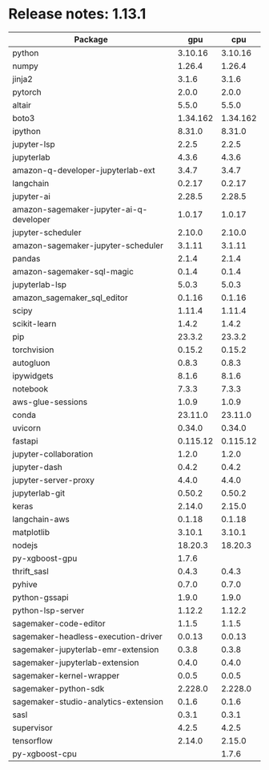 # Release notes: 1.13.1

Package | gpu| cpu
---|---|---
python|3.10.16|3.10.16
numpy|1.26.4|1.26.4
jinja2|3.1.6|3.1.6
pytorch|2.0.0|2.0.0
altair|5.5.0|5.5.0
boto3|1.34.162|1.34.162
ipython|8.31.0|8.31.0
jupyter-lsp|2.2.5|2.2.5
jupyterlab|4.3.6|4.3.6
amazon-q-developer-jupyterlab-ext|3.4.7|3.4.7
langchain|0.2.17|0.2.17
jupyter-ai|2.28.5|2.28.5
amazon-sagemaker-jupyter-ai-q-developer|1.0.17|1.0.17
jupyter-scheduler|2.10.0|2.10.0
amazon-sagemaker-jupyter-scheduler|3.1.11|3.1.11
pandas|2.1.4|2.1.4
amazon-sagemaker-sql-magic|0.1.4|0.1.4
jupyterlab-lsp|5.0.3|5.0.3
amazon_sagemaker_sql_editor|0.1.16|0.1.16
scipy|1.11.4|1.11.4
scikit-learn|1.4.2|1.4.2
pip|23.3.2|23.3.2
torchvision|0.15.2|0.15.2
autogluon|0.8.3|0.8.3
ipywidgets|8.1.6|8.1.6
notebook|7.3.3|7.3.3
aws-glue-sessions|1.0.9|1.0.9
conda|23.11.0|23.11.0
uvicorn|0.34.0|0.34.0
fastapi|0.115.12|0.115.12
jupyter-collaboration|1.2.0|1.2.0
jupyter-dash|0.4.2|0.4.2
jupyter-server-proxy|4.4.0|4.4.0
jupyterlab-git|0.50.2|0.50.2
keras|2.14.0|2.15.0
langchain-aws|0.1.18|0.1.18
matplotlib|3.10.1|3.10.1
nodejs|18.20.3|18.20.3
py-xgboost-gpu|1.7.6| 
thrift_sasl|0.4.3|0.4.3
pyhive|0.7.0|0.7.0
python-gssapi|1.9.0|1.9.0
python-lsp-server|1.12.2|1.12.2
sagemaker-code-editor|1.1.5|1.1.5
sagemaker-headless-execution-driver|0.0.13|0.0.13
sagemaker-jupyterlab-emr-extension|0.3.8|0.3.8
sagemaker-jupyterlab-extension|0.4.0|0.4.0
sagemaker-kernel-wrapper|0.0.5|0.0.5
sagemaker-python-sdk|2.228.0|2.228.0
sagemaker-studio-analytics-extension|0.1.6|0.1.6
sasl|0.3.1|0.3.1
supervisor|4.2.5|4.2.5
tensorflow|2.14.0|2.15.0
py-xgboost-cpu| |1.7.6
